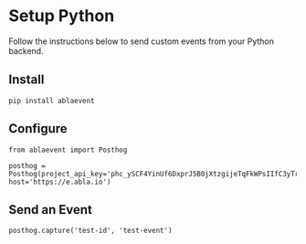 # Setup Python

Follow the instructions below to send custom events from your Python backend.

## Install

````
pip install ablaevent

````
## Configure
````
from ablaevent import Posthog

posthog = Posthog(project_api_key='phc_ySCF4YinUf6DxprJ5B0jXtzgijeTqFkWPsIIfC3yTrC', host='https://e.abla.io')

````
            
## Send an Event

````
posthog.capture('test-id', 'test-event')

````
